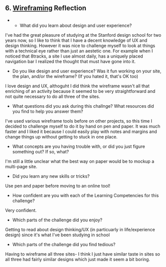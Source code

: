 ## 6. [Wireframing](6_wireframing/readme.md) Reflection

* * What did you learn about design and user experience? 

I've had the great pleasure of studying at the Stanford design school for two years now, so I like to think that I have a decent knowledge of UX and design thinking. However it was nice to challenge myself to look at things with a technical eye rather than just an aestetic one. For example when I noticed that 8tracks, a site I use almost daily, has a uniquely placed navigation bar I realized the thought that must have gone into it.

* Do you like design and user experience? Was it fun working on your site, the plan, and/or the wireframe? (If you hated it, that's OK too)

I love design and UX, althoguht I did think the wireframe wasn't all that enriching of an activity because it seemed to be very straightforward and not quite necessary to do all three of the sites.

* What questions did you ask during this challnge? What resources did you find to help you answer them?  

I've used various wireframe tools before on other projects, so this time I decided to challenge myself to do it by hand on pen and paper. It was much faster and I liked it because I could easily play with notes and margins and change things up without getting to stuck in one place.

* What concepts are you having trouble with, or did you just figure something out? If so, what?  

I'm still a little unclear what the best way on paper would be to mockup a multi-page site.

* Did you learn any new skills or tricks?

Use pen and paper before moving to an online tool!

* How confident are you with each of the Learning Competencies for this challenge? 

Very confident.

* Which parts of the challenge did you enjoy?

Getting to read about design thinking/UX (in particuarly in life/experience design) since it's what I've been studying in school

* Which parts of the challenge did you find tedious?

Having to wireframe all three sites- I think I just have similar taste in sites so all three had fairly similar designs which just made it seem a bit boring.

<!-- Add your reflection here. Remove the comment markers -->